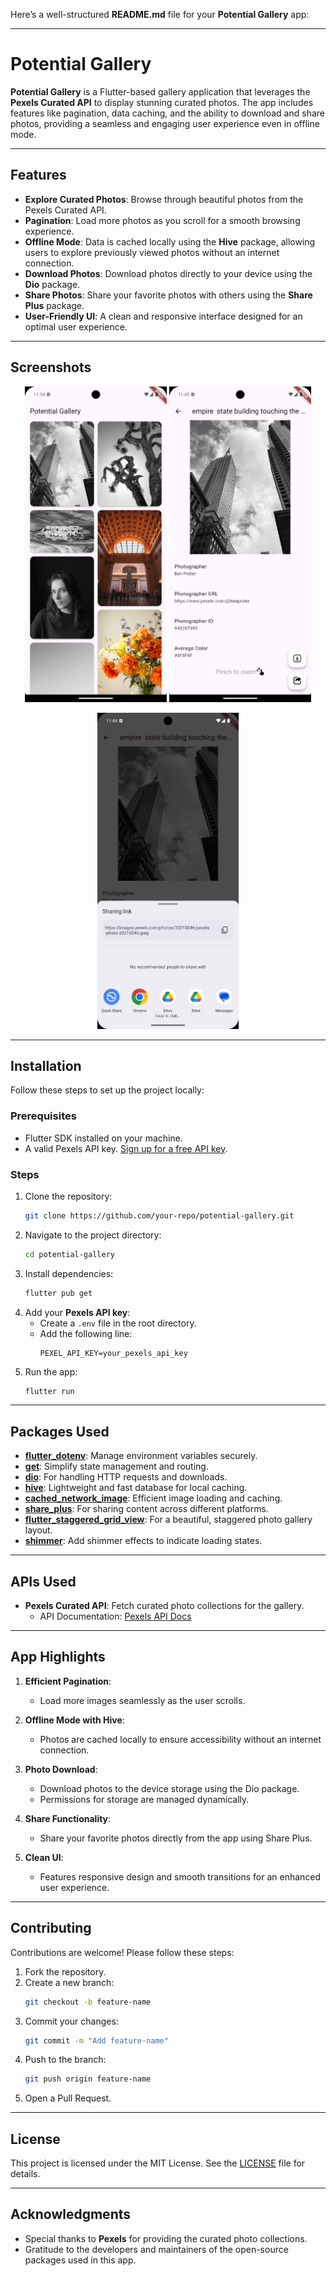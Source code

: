 Here’s a well-structured **README.md** file for your **Potential Gallery** app:

---

# **Potential Gallery**

**Potential Gallery** is a Flutter-based gallery application that leverages the **Pexels Curated API** to display stunning curated photos. The app includes features like pagination, data caching, and the ability to download and share photos, providing a seamless and engaging user experience even in offline mode.

---

## **Features**

- **Explore Curated Photos**: Browse through beautiful photos from the Pexels Curated API.
- **Pagination**: Load more photos as you scroll for a smooth browsing experience.
- **Offline Mode**: Data is cached locally using the **Hive** package, allowing users to explore previously viewed photos without an internet connection.
- **Download Photos**: Download photos directly to your device using the **Dio** package.
- **Share Photos**: Share your favorite photos with others using the **Share Plus** package.
- **User-Friendly UI**: A clean and responsive interface designed for an optimal user experience.

---

## **Screenshots**

<p align="center">
  <img src="assets/screenshot/1.png" alt="Screenshot 1" width="45%" />
  <img src="assets/screenshot/2.png" alt="Screenshot 2" width="45%" />
</p>
<p align="center">
  <img src="assets/screenshot/3.png" alt="Screenshot 3" width="45%" />
</p>

---

## **Installation**

Follow these steps to set up the project locally:

### **Prerequisites**

- Flutter SDK installed on your machine.
- A valid Pexels API key. [Sign up for a free API key](https://www.pexels.com/api/).

### **Steps**

1. Clone the repository:
   ```bash
   git clone https://github.com/your-repo/potential-gallery.git
   ```
2. Navigate to the project directory:
   ```bash
   cd potential-gallery
   ```
3. Install dependencies:
   ```bash
   flutter pub get
   ```
4. Add your **Pexels API key**:
   - Create a `.env` file in the root directory.
   - Add the following line:
     ```env
     PEXEL_API_KEY=your_pexels_api_key
     ```
5. Run the app:
   ```bash
   flutter run
   ```

---

## **Packages Used**

- **[flutter_dotenv](https://pub.dev/packages/flutter_dotenv)**: Manage environment variables securely.
- **[get](https://pub.dev/packages/get)**: Simplify state management and routing.
- **[dio](https://pub.dev/packages/dio)**: For handling HTTP requests and downloads.
- **[hive](https://pub.dev/packages/hive)**: Lightweight and fast database for local caching.
- **[cached_network_image](https://pub.dev/packages/cached_network_image)**: Efficient image loading and caching.
- **[share_plus](https://pub.dev/packages/share_plus)**: For sharing content across different platforms.
- **[flutter_staggered_grid_view](https://pub.dev/packages/flutter_staggered_grid_view)**: For a beautiful, staggered photo gallery layout.
- **[shimmer](https://pub.dev/packages/shimmer)**: Add shimmer effects to indicate loading states.

---

## **APIs Used**

- **Pexels Curated API**: Fetch curated photo collections for the gallery.
  - API Documentation: [Pexels API Docs](https://www.pexels.com/api/)

---

## **App Highlights**

1. **Efficient Pagination**:

   - Load more images seamlessly as the user scrolls.

2. **Offline Mode with Hive**:

   - Photos are cached locally to ensure accessibility without an internet connection.

3. **Photo Download**:

   - Download photos to the device storage using the Dio package.
   - Permissions for storage are managed dynamically.

4. **Share Functionality**:

   - Share your favorite photos directly from the app using Share Plus.

5. **Clean UI**:
   - Features responsive design and smooth transitions for an enhanced user experience.

---

## **Contributing**

Contributions are welcome! Please follow these steps:

1. Fork the repository.
2. Create a new branch:
   ```bash
   git checkout -b feature-name
   ```
3. Commit your changes:
   ```bash
   git commit -m "Add feature-name"
   ```
4. Push to the branch:
   ```bash
   git push origin feature-name
   ```
5. Open a Pull Request.

---

## **License**

This project is licensed under the MIT License. See the [LICENSE](LICENSE) file for details.

---

## **Acknowledgments**

- Special thanks to **Pexels** for providing the curated photo collections.
- Gratitude to the developers and maintainers of the open-source packages used in this app.
